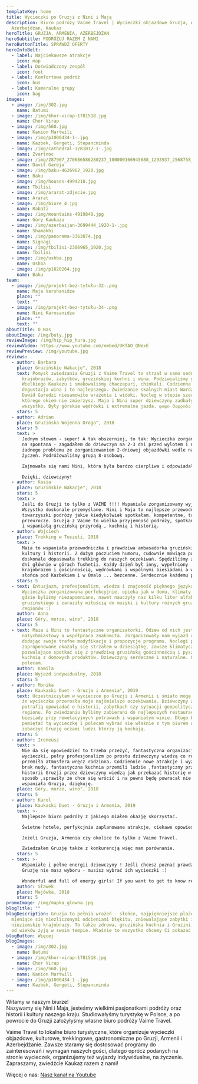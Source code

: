 ```yaml
---
templateKey: home
title: Wycieczki po Gruzji z Nini i Mają
description: Biuro podróży Vaime Travel | Wycieczki objazdowe Gruzja, Armenia,
  Azerbejdżan, Kaukaz
heroTitle: GRUZJA, ARMENIA, AZERBEJDŻAN
heroSubtitle: PODRÓŻUJ RAZEM Z NAMI
heroButtonTitle: SPRAWDŹ OFERTY
heroInfoBelt:
  - label: Najciekawsze atrakcje
    icon: map
  - label: Doświadczony zespół
    icon: foot
  - label: Komfortowa podróż
    icon: bus
  - label: Kameralne grupy
    icon: bag
images:
  - image: /img/302.jpg
    name: Batumi
  - image: /img/khor-virap-1781518.jpg
    name: Chor Virap
  - image: /img/560.jpg
    name: Kanion Martwili
  - image: /img/p1000434-1-.jpg
    name: Kazbek, Gergeti, Stepancminda
  - image: /img/cathedral-1781012-1-.jpg
    name: Zvartnoc
  - image: /img/287907_270686586280237_100000166945688_1293937_2568758_o.jpg
    name: Davit Gareja
  - image: /img/baku-4626962_1920.jpg
    name: Baku
  - image: /img/houses-4994218.jpg
    name: Tbilisi
  - image: /img/ararat-zdjecie.jpg
    name: Ararat
  - image: /img/biore_4.jpg
    name: Rabati
  - image: /img/mountains-4919849.jpg
    name: Góry Kaukazu
  - image: /img/azerbaijan-3699444_1920-1-.jpg
    name: Shamakhi
  - image: /img/panorama-3363874.jpg
    name: Signagi
  - image: /img/tbilisi-2386965_1920.jpg
    name: Tbilisi
  - image: /img/ushba.jpg
    name: Ushba
  - image: /img/p1020264.jpg
    name: Baku
team:
  - image: /img/projekt-bez-tytułu-32-.png
    name: Maja Varshanidze
    place: ""
    text: ""
  - image: /img/projekt-bez-tytułu-34-.png
    name: Nini Karosanidze
    place: ""
    text: ""
aboutTitle: O Nas
aboutImage: /img/buty.jpg
reviewImage: /img/hip_hip_hura.jpg
reviewVideo: https://www.youtube.com/embed/UKfAO_QNexE
reviewPreview: /img/youtube.jpg
reviews:
  - author: Barbara
    place: Gruzińskie Wakacje", 2018
    text: Pomysł zwiedzania Gruzji z Vaime Travel to strzał w samo sedno gruzińskich
      krajobrazów, zabytków, gruzińskiej kuchni i wina. Podziwialiśmy gory
      Wielkiego Kaukazu i smakowaliśmy chaczapuri, chinkali. Codzienna
      degustacja wina i to najlepszego. Zwiedzanie skalnych miast Wardzia i
      Dawid Garedzi niesamowite wrażenia i widoki. Nocleg w stepie szerokim,
      którego okiem nie zmierzysz. Maja i Nini super dziewczyny zadbały o
      wszystko. Były górskie wędrówki i extremalna jazda. დიდი მადლობა!
    stars: 5
  - author: Adrian
    place: Gruzińska Wojenna Droga", 2018
    stars: 5
    text: >
      Jednym słowem - super! A tak obszerniej, to tak: Wycieczka zorganizowana
      na spontana - zagadałem do dziewczyn na 2-3 dni przed wylotem i nie było
      żadnego problemu ze zorganizowaniem 2-dniowej objazdówki wedle naszych
      życzeń. Podróżowaliśmy grupą 8-osobową.

      Zajmowała się nami Nini, która była bardzo cierpliwa i odpowiadała na wszystkie pytania. Szkoda, że to tylko 2 dni :( Ale... niezapomniana przygoda :)

      Dzięki, dziewczyny!
  - author: Kasia
    place: Gruzińskie Wakacje", 2018
    stars: 5
    text: >
      Jeśli do Gruzji to tylko z VAIME !!!! Wspaniale zorganizowany wyjazd.
      Wszystko doskonale przemyślane. Nini i Maja to najlepsze przewodniczki i
      towarzyszki podróży jakie kiedykolwiek spotkałam. kompetentne, troskliwe i
      przeurocze. Gruzja z Vaime to wielka przyjemność podróży, spotkań z ludźmi
      i wspaniałą gruzińską przyrodą , kuchnią i historią.
  - author: Wojciech
    place: Trekking w Tuszeti, 2018
    text: >
      Maia to wspaniała przewodniczka i prawdziwa ambasadorka gruzińskiej
      kultury i historii. Z dużym poczuciem humoru, cudownie mówiąca po polsku i
      doskonale dopasowała trekking do naszych oczekiwań. Spędziliśmy z grupą 11
      dni głównie w górach Tushetii. Każdy dzień był inny, wypełniony
      krajobrazem i gościnnością, wędrówkami i wspólnymi biesiadami a wschody
      słońca pod Kazbekiem i w Omalo ... bezcenne. Serdecznie każdemu polecam
    stars: 5
  - text: Entuzjazm, profesjonalizm, wiedza i znajomość pięknego języka polskiego :)
      Wycieczka zorganizowana perfekcyjnie, opieka jak w domu, klimaty miejsc
      gdzie byliśmy niezapomniane, nawet nauczyły nas kilku liter alfabetu
      gruzińskiego i zaraziły miłością do muzyki i kultury różnych gruzińskich
      regionów :)
    author: Anna
    place: Góry, morze, wino", 2018
    stars: 5
  - text: Maia i Nini to fantastyczne organizatorki. Odzew od nich jest
      natychmiastowy a współpraca znakomita. Zorganizowały nam wyjazd rodzinny,
      dodając swoje trafne modyfikacje i propozycje programu. Noclegi przez nie
      zaproponowane okazały się strzałem w dziesiątkę, zawsze klimatyczne,
      pozwalające spotkać się z prawdziwą gruzińską gościnnością i pyszną
      kuchnią z domowych produktów. Dziewczyny serdeczne i naturalne. Gorąco
      polecam.
    author: Kamila
    place: Wyjazd indywidualny, 2018
    stars: 5
  - author: Monika
    place: Kaukaski Duet - Gruzja i Armenia", 2019
    text: Uczestniczyłam w wycieczce po Gruzji i Armenii i śmiało mogę powiedzieć,
      że wycieczka przerosła moje najśmielsze oczekiwania. Dziewczyny z pasją
      potrafią opowiadać o historii, zabytkach czy sytuacji geopolitycznej
      regionu. Po zwiedzaniu byliśmy zabierani do najlepszych restauracji na
      biesiady przy rewelacyjnych potrawach i wspaniałym winie. Długo będę
      pamiętać tą wycieczkę i polecam wybrać się właśnie z tym biurem aby
      zobaczyć Gruzję oczami ludzi którzy ją kochają.
    stars: 5
  - author: Ireneusz
    text: >
      Nie da się opowiedzieć to trzeba przeżyć, fantastyczna organizacja
      wycieczki, pełny profesjonalizm po prostu dziewczyny wiedzą co robią,
      przemiła atmosfera wręcz rodzinna. Codziennie nowe atrakcje i wyzwania
      brak nudy, fantastyczna kuchnia przemili ludzie ,fantastyczny przekaz o
      historii Gruzji przez dziewczyny wiedzą jak przekazać historię w ciekawy
      sposób ,sprawiły że chce się wrócić i na pewno będę powracał nie jeden raz
      wspaniała Gruzja, dziękuję.
    place: Góry, morze, wino", 2018
    stars: 5
  - author: Karol
    place: Kaukaski Duet - Gruzja i Armenia, 2019
    text: >-
      Najlepsze biuro podróży z jakiego miałem okazję skorzystać.

      Świetne hotele, perfykcjnie zaplanowane atrakcje, ciekawe opowieści o Gruzji i kaukazie, fantastyczne kolacje a po nich wieczorne dyskusje przy lampce wina.

      Jeżeli Gruzja, Armenia czy okolice to tylko z Vaime Travel. 

      Zwiedzałem Gruzję także z konkurencją więc mam porównanie.
    stars: 5
  - text: >-
      Wspaniałe i pełne energii dziewczyny ! Jeśli chcesz poznać prawdziwą
      Gruzję nie masz wyboru - musisz wybrać ich wycieczki :)

      Wonderful and full of energy girls! If you want to get to know real Georgia, you have no choice but to choose their trips 
    author: Sławek
    place: Majówka, 2018
    stars: 5
promoImage: /img/mapka_glowna.jpg
blogTitle: ""
blogDescription: Gruzja to pełnia wrażeń - słońce, najpiękniejsze plaże, morza
  mieniące się niezliczonymi odcieniami błękitu, zniewalające zabytki i
  nieziemskie krajobrazy. To także zdrowa, gruzińska kuchnia i Gruzini, którzy
  od wieków żyją w swoim tempie. Właśnie to wszystko chcemy Ci pokazać!
blogButton: Więcej
blogImages:
  - image: /img/302.jpg
    name: Batumi
  - image: /img/khor-virap-1781518.jpg
    name: Chor Virap
  - image: /img/560.jpg
    name: Kanion Martwili
  - image: /img/p1000434-1-.jpg
    name: Kazbek, Gergeti, Stepancminda
---
```

Witamy w naszym biurze!\
Nazywamy się Nini i Maja, jesteśmy wielkimi pasjonatkami podróży oraz historii i kultury naszego kraju. Studiowałyśmy turystykę w Polsce, a po powrocie do Gruzji założyłyśmy własne biuro podróży Vaime Travel.

Vaime Travel to lokalne biuro turystyczne, które organizuje wycieczki objazdowe, kulturowe, trekkingowe, gastronomiczne po Gruzji, Armenii i Azerbejdżanie. Zawsze staramy się dostosować programy do zainteresowań i wymagań naszych gości, dlatego oprócz podanych na stronie wycieczek, organizujemy też wyjazdy indywidualne, na życzenie. \
Zapraszamy, zwiedźcie Kaukaz razem z nami!

Więcej o nas: [Nasz kanał na Youtube](https://www.youtube.com/channel/UCnYblaR424qXMVwkZzbJLkg?view_as=subscriber)